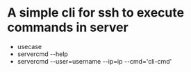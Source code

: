 # A simple cli for ssh to execute commands in server
* usecase  
* servercmd --help
* servercmd --user=username --ip=ip --cmd='cli-cmd'
